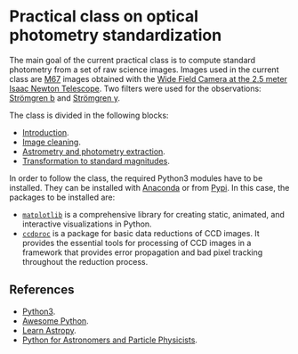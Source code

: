 # Practical class on optical photometry standardization 

The main goal of the current practical class is to compute standard photometry
from a set of raw science images. Images used in the current class are
[M67](http://simbad.u-strasbg.fr/simbad/sim-basic?Ident=m67) images obtained
with the [Wide Field Camera at the 2.5 meter Isaac Newton
Telescope](http://www.ing.iac.es/astronomy/instruments/wfc/). Two filters were
used for the observations: [Strömgren
b](http://svo2.cab.inta-csic.es/svo/theory/fps3/index.php?id=INT/WFC.Strom_b&&mode=browse&gname=INT&gname2=WFC#filter)
and [Strömgren
y](http://svo2.cab.inta-csic.es/svo/theory/fps3/index.php?id=INT/WFC.Strom_y&&mode=browse&gname=INT&gname2=WFC#filter).

The class is divided in the following blocks:

* [Introduction](notebooks/introduction.ipynb).
* [Image cleaning](notebooks/ccdred.ipynb).
* [Astrometry and photometry extraction](notebooks/photutils.ipynb).
* [Transformation to standard magnitudes](notebooks/standard.ipynb).

In order to follow the class, the required Python3 modules have to be installed.
They can be installed with
[Anaconda](https://docs.anaconda.com/anaconda/user-guide/) or from
[Pypi](https://pypi.org/). In this case, the packages to be installed are:

* [`matplotlib`](https://matplotlib.org/) is a comprehensive library for
creating static, animated, and interactive visualizations in Python.
* [`ccdproc`](https://ccdproc.readthedocs.io/en/latest/) is a package
for basic data reductions of CCD images. It provides the essential tools for
processing of CCD images in a framework that provides error propagation and bad
pixel tracking throughout the reduction process.


## References

* [Python3](https://docs.python.org/3.8/).
* [Awesome Python](https://awesome-python.com/).
* [Learn Astropy](https://learn.astropy.org/tutorials.html).
* [Python for Astronomers and Particle Physicists](https://github.com/Python4AstronomersAndParticlePhysicists/PythonWorkshop-ICE).


